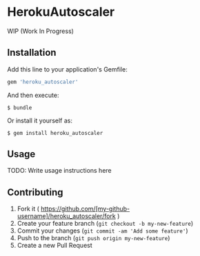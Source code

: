 # HerokuAutoscaler

WIP (Work In Progress)

## Installation

Add this line to your application's Gemfile:

```ruby
gem 'heroku_autoscaler'
```

And then execute:

    $ bundle

Or install it yourself as:

    $ gem install heroku_autoscaler

## Usage

TODO: Write usage instructions here

## Contributing

1. Fork it ( https://github.com/[my-github-username]/heroku_autoscaler/fork )
2. Create your feature branch (`git checkout -b my-new-feature`)
3. Commit your changes (`git commit -am 'Add some feature'`)
4. Push to the branch (`git push origin my-new-feature`)
5. Create a new Pull Request
